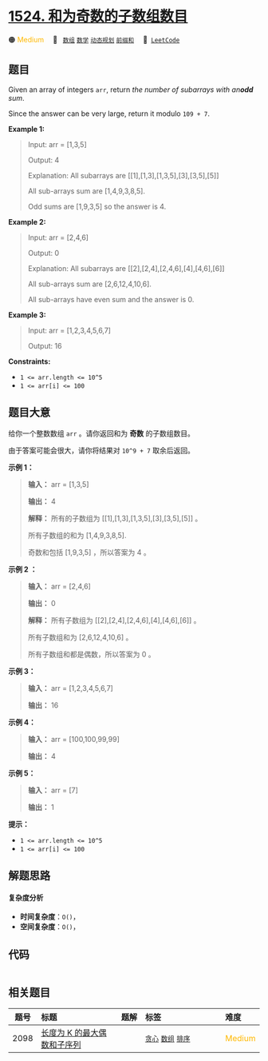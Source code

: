 # [1524. 和为奇数的子数组数目](https://leetcode.com/problems/number-of-sub-arrays-with-odd-sum)

🟠 <font color=#ffb800>Medium</font>&emsp; 🔖&ensp; [`数组`](/outline/tag/array.md) [`数学`](/outline/tag/math.md) [`动态规划`](/outline/tag/dynamic-programming.md) [`前缀和`](/outline/tag/prefix-sum.md)&emsp; 🔗&ensp;[`LeetCode`](https://leetcode.com/problems/number-of-sub-arrays-with-odd-sum)

## 题目

Given an array of integers `arr`, return _the number of subarrays with
an**odd** sum_.

Since the answer can be very large, return it modulo `109 + 7`.



**Example 1:**

> Input: arr = [1,3,5]
> 
> Output: 4
> 
> Explanation: All subarrays are [[1],[1,3],[1,3,5],[3],[3,5],[5]]
> 
> All sub-arrays sum are [1,4,9,3,8,5].
> 
> Odd sums are [1,9,3,5] so the answer is 4.

**Example 2:**

> Input: arr = [2,4,6]
> 
> Output: 0
> 
> Explanation: All subarrays are [[2],[2,4],[2,4,6],[4],[4,6],[6]]
> 
> All sub-arrays sum are [2,6,12,4,10,6].
> 
> All sub-arrays have even sum and the answer is 0.

**Example 3:**

> Input: arr = [1,2,3,4,5,6,7]
> 
> Output: 16

**Constraints:**

  * `1 <= arr.length <= 10^5`
  * `1 <= arr[i] <= 100`


## 题目大意

给你一个整数数组 `arr` 。请你返回和为 **奇数**  的子数组数目。

由于答案可能会很大，请你将结果对 `10^9 + 7` 取余后返回。



**示例 1：**

> 
> 
> 
> 
> 
> **输入：** arr = [1,3,5]
> 
> **输出：** 4
> 
> **解释：** 所有的子数组为 [[1],[1,3],[1,3,5],[3],[3,5],[5]] 。
> 
> 所有子数组的和为 [1,4,9,3,8,5].
> 
> 奇数和包括 [1,9,3,5] ，所以答案为 4 。
> 
> 

**示例 2 ：**

> 
> 
> 
> 
> 
> **输入：** arr = [2,4,6]
> 
> **输出：** 0
> 
> **解释：** 所有子数组为 [[2],[2,4],[2,4,6],[4],[4,6],[6]] 。
> 
> 所有子数组和为 [2,6,12,4,10,6] 。
> 
> 所有子数组和都是偶数，所以答案为 0 。
> 
> 

**示例 3：**

> 
> 
> 
> 
> 
> **输入：** arr = [1,2,3,4,5,6,7]
> 
> **输出：** 16
> 
> 

**示例 4：**

> 
> 
> 
> 
> 
> **输入：** arr = [100,100,99,99]
> 
> **输出：** 4
> 
> 

**示例 5：**

> 
> 
> 
> 
> 
> **输入：** arr = [7]
> 
> **输出：** 1
> 
> 



**提示：**

  * `1 <= arr.length <= 10^5`
  * `1 <= arr[i] <= 100`


## 解题思路

#### 复杂度分析

- **时间复杂度**：`O()`，
- **空间复杂度**：`O()`，

## 代码

```javascript

```

## 相关题目

<!-- prettier-ignore -->
| 题号 | 标题 | 题解 | 标签 | 难度 |
| :------: | :------ | :------: | :------ | :------ |
| 2098 | [长度为 K 的最大偶数和子序列](https://leetcode.com/problems/subsequence-of-size-k-with-the-largest-even-sum) |  |  [`贪心`](/outline/tag/greedy.md) [`数组`](/outline/tag/array.md) [`排序`](/outline/tag/sorting.md) | <font color=#ffb800>Medium</font> |

<style>
.blue {
    background-color: #096dd9;
    padding: 0.25rem 0.5rem;
    margin: 0;
    font-size: 0.85em;
    border-radius: 3px;
    color: white;
    font-weight: 500;
}
table th:first-of-type { width: 10%; }
table th:nth-of-type(2) { width: 35%; }
table th:nth-of-type(3) { width: 10%; }
table th:nth-of-type(4) { width: 35%; }
table th:nth-of-type(5) { width: 10%; }
</style>
